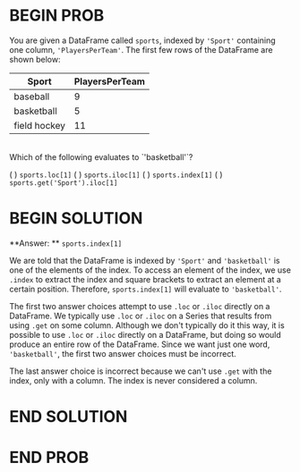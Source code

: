 # BEGIN PROB
You are given a DataFrame called `sports`, indexed by `'Sport'` containing one column, `'PlayersPerTeam'`. The first few rows of the DataFrame are shown below:

| Sport    | PlayersPerTeam |
| ----------- | ----------- |
| baseball      | 9       |
| basketball   | 5        |
| field hockey   | 11        |
<br />
Which of the following evaluates to `'basketball'`?

( ) `sports.loc[1]`
( ) `sports.iloc[1]`
( ) `sports.index[1]`
( ) `sports.get('Sport').iloc[1]`

# BEGIN SOLUTION

**Answer: ** `sports.index[1]`

We are told that the DataFrame is indexed by `'Sport'` and `'basketball'` is one of the elements of the index. To access an element of the index, we use `.index` to extract the index and square brackets to extract an element at a certain position. Therefore, `sports.index[1]` will evaluate to `'basketball'`.

The first two answer choices attempt to use `.loc` or `.iloc` directly on a DataFrame. We typically use `.loc` or `.iloc` on a Series that results from using `.get` on some column. Although we don't typically do it this way, it is possible to use `.loc` or `.iloc` directly on a DataFrame, but doing so would produce an entire row of the DataFrame. Since we want just one word, `'basketball'`, the first two answer choices must be incorrect. 

The last answer choice is incorrect because we can't use `.get` with the index, only with a column. The index is never considered a column.

# END SOLUTION

# END PROB